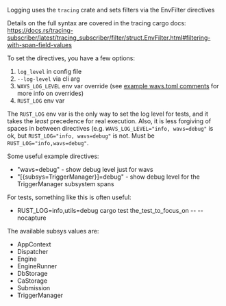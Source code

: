 Logging uses the `tracing` crate and sets filters via the EnvFilter directives

Details on the full syntax are covered in the tracing cargo docs: https://docs.rs/tracing-subscriber/latest/tracing_subscriber/filter/struct.EnvFilter.html#filtering-with-span-field-values

To set the directives, you have a few options:

1. `log_level` in config file
2. `--log-level` via cli arg
3. `WAVS_LOG_LEVEL` env var override (see [example wavs.toml comments](../packages/wavs/wavs.toml) for more info on overrides)
4. `RUST_LOG` env var

The `RUST_LOG` env var is the only way to set the log level for tests, and it takes the _least_ precedence for real execution.
Also, it is less forgiving of spaces in between directives (e.g. `WAVS_LOG_LEVEL="info, wavs=debug"` is ok, but `RUST_LOG="info, wavs=debug"` is not. Must be `RUST_LOG="info,wavs=debug"`.

Some useful example directives:

* "wavs=debug" - show debug level just for wavs
* "\[{subsys=TriggerManager}\]=debug" - show debug level for the TriggerManager subsystem spans

For tests, something like this is often useful:

* RUST_LOG=info,utils=debug cargo test the_test_to_focus_on -- --nocapture

The available subsys values are:

* AppContext
* Dispatcher
* Engine
* EngineRunner
* DbStorage
* CaStorage
* Submission
* TriggerManager

